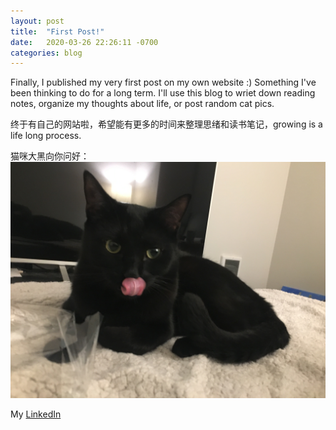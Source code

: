 ```yaml
---
layout: post
title:  "First Post!"
date:   2020-03-26 22:26:11 -0700
categories: blog
---
```

Finally, I published my very first post on my own website :) Something I've been thinking to do for a long term. I'll use this blog to wriet down reading notes, organize my thoughts about life, or post random cat pics. 

终于有自己的网站啦，希望能有更多的时间来整理思绪和读书笔记，growing is a life long process. 

猫咪大黑向你问好：
![dahei cat](/assets/dahei.jpg)

My [LinkedIn][jekyll-docs]

[jekyll-docs]: https://www.linkedin.com/in/shijie-wang-7441585a/

